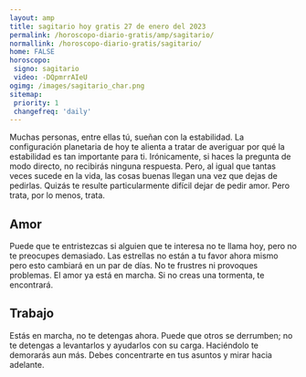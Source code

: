 ```yaml
---
layout: amp
title: sagitario hoy gratis 27 de enero del 2023 
permalink: /horoscopo-diario-gratis/amp/sagitario/
normallink: /horoscopo-diario-gratis/sagitario/
home: FALSE
horoscopo:
 signo: sagitario
 video: -DQpmrrAIeU
ogimg: /images/sagitario_char.png
sitemap:
 priority: 1
 changefreq: 'daily'
---
```



Muchas personas, entre ellas tú, sueñan con la estabilidad. La configuración planetaria de hoy te alienta a tratar de averiguar por qué la estabilidad es tan importante para ti. Irónicamente, si haces la pregunta de modo directo, no recibirás ninguna respuesta. Pero, al igual que tantas veces sucede en la vida, las cosas buenas llegan una vez que dejas de pedirlas. Quizás te resulte particularmente difícil dejar de pedir amor. Pero trata, por lo menos, trata.

## Amor

Puede que te entristezcas si alguien que te interesa no te llama hoy, pero no te preocupes demasiado. Las estrellas no están a tu favor ahora mismo pero esto cambiará en un par de días. No te frustres ni provoques problemas. El amor ya está en marcha. Si no creas una tormenta, te encontrará.

## Trabajo

Estás en marcha, no te detengas ahora. Puede que otros se derrumben; no te detengas a levantarlos y ayudarlos con su carga. Haciéndolo te demorarás aun más. Debes concentrarte en tus asuntos y mirar hacia adelante.